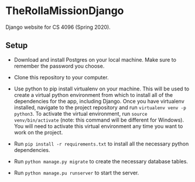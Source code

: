 # TheRollaMissionDjango
Django website for CS 4096 (Spring 2020).

## Setup

- Download and install Postgres on your local machine. Make sure to remember the password you choose.

- Clone this repository to your computer.

- Use python to pip install virtualenv on your machine. This will be used to create a virtual python environment from which to install all of the dependencies for the app, including Django. Once you have virtualenv installed, navigate to the project repository and run `virtualenv venv -p python3`. To activate the virtual environment, run `source venv/bin/activate` (note: this command will be different for Windows). You will need to activate this virtual environment any time you want to work on the project.

- Run `pip install -r requirements.txt` to install all the necessary python dependencies.

- Run `python manage.py migrate` to create the necessary database tables.

- Run `python manage.pu runserver` to start the server.


